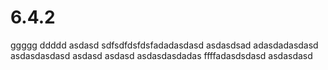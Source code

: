 # 6.4.2
ggggg
ddddd
asdasd
sdfsdfdsfdsfadadasdasd
asdasdsad
adasdadasdasd
asdasdasdasd
asdasd
asdasd
asdasdasdadas
ffffadasdsdasd
asdasdasd
